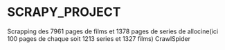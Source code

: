 # SCRAPY_PROJECT
Scrapping des 7961 pages de films et 1378 pages de series de allocine(ici 100 pages de chaque soit 1213 series et 1327 films)
CrawlSpider



